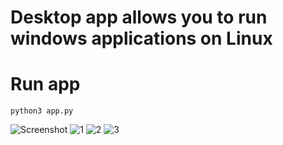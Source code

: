 
# Desktop app allows you to run windows applications on Linux

# Run app
```
python3 app.py
```
![Screenshot](https://user-images.githubusercontent.com/86805843/164485628-1272c413-ec9d-4e10-8d91-ea1dd9d502d2.png)
![1](https://user-images.githubusercontent.com/86805843/166960637-3833078b-f035-4a31-911e-4bc0ac94062a.png)
![2](https://user-images.githubusercontent.com/86805843/166960755-80b30bbb-99a5-499b-8e48-492517d45ac9.png)
![3](https://user-images.githubusercontent.com/86805843/166960775-8fa3e3d7-f2d0-4ed3-a0ee-547e26095fa6.png)



